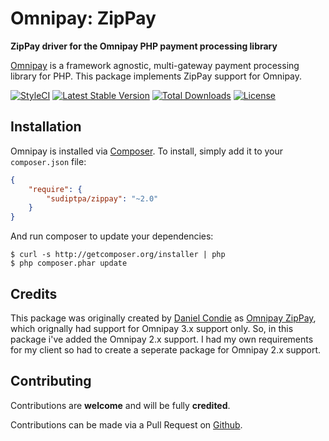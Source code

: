 # Omnipay: ZipPay

**ZipPay driver for the Omnipay PHP payment processing library**

[Omnipay](https://github.com/thephpleague/omnipay) is a framework agnostic, multi-gateway payment
processing library for PHP. This package implements ZipPay support for Omnipay.

[![StyleCI](https://github.styleci.io/repos/180097262/shield?branch=master&style=flat)](https://github.styleci.io/repos/180097262)
[![Latest Stable Version](https://poser.pugx.org/sudiptpa/zippay/v/stable)](https://packagist.org/packages/sudiptpa/zippay)
[![Total Downloads](https://poser.pugx.org/sudiptpa/zippay/downloads)](https://packagist.org/packages/sudiptpa/zippay)
[![License](https://poser.pugx.org/sudiptpa/zippay/license)](https://packagist.org/packages/sudiptpa/zippay)

## Installation

Omnipay is installed via [Composer](http://getcomposer.org/). To install, simply add it
to your `composer.json` file:

```json
{
    "require": {
        "sudiptpa/zippay": "~2.0"
    }
}
```

And run composer to update your dependencies:

    $ curl -s http://getcomposer.org/installer | php
    $ php composer.phar update

## Credits

This package was originally created by [Daniel Condie](https://github.com/dcon138) as [Omnipay ZipPay](https://github.com/ignited/omnipay-zippay), which orignally had support for Omnipay 3.x support only. So, in this package i've added the Omnipay 2.x support. I had my own requirements for my client so had to create a seperate package for Omnipay 2.x support.

## Contributing

Contributions are **welcome** and will be fully **credited**.

Contributions can be made via a Pull Request on [Github](https://github.com/sudiptpa/zippay).


